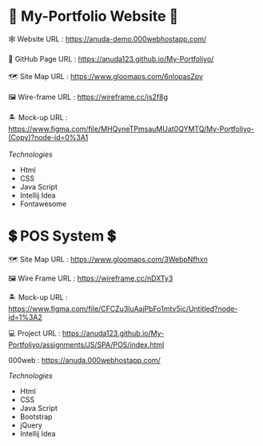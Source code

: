 # 🧔 My-Portfolio Website 🧔



🕸 Website URL : https://anuda-demo.000webhostapp.com/
<br>
<br>
🎯 GitHub Page URL : https://anuda123.github.io/My-Portfoliyo/
<br>
<br>
🗺 Site Map URL : https://www.gloomaps.com/6nlopasZpv
<br>
<br>
🖼 Wire-frame URL : https://wireframe.cc/js2f8g
<br>
<br>
🏝 Mock-up URL : https://www.figma.com/file/MHQyneTPmsauMUat0QYMTQ/My-Portfoliyo-(Copy)?node-id=0%3A1
<br>
<br>
*Technologies*
* Html
* CSS
* Java Script
* Intellij Idea
* Fontawesome

# 💲 POS System 💲



🗺 Site Map URL : https://www.gloomaps.com/3WebpNfhxn

🖼 Wire Frame URL :  https://wireframe.cc/nDXTy3

🏝 Mock-up URL :  https://www.figma.com/file/CFCZu3luAajPbFo1mtv5jc/Untitled?node-id=1%3A2

💻 Project URL : https://anuda123.github.io/My-Portfoliyo/assignments/JS/SPA/POS/index.html


000web :          https://anuda.000webhostapp.com/

*Technologies*
* Html
* CSS
* Java Script
* Bootstrap
* jQuery
* Intellij Idea
